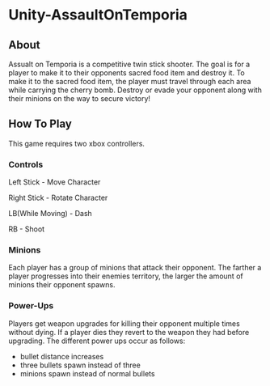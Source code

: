 # Unity-AssaultOnTemporia


## About

Assualt on Temporia is a competitive twin stick shooter. The goal is for a player to make it to their opponents sacred food item and destroy it. To make it to the sacred food item, the player must travel through each area while carrying the cherry bomb. Destroy or evade your opponent along with their minions on the way to secure victory! 



## How To Play

This game requires two xbox controllers.

### Controls
Left Stick - Move Character

Right Stick - Rotate Character

LB(While Moving) - Dash

RB - Shoot
 ### Minions

Each player has a group of minions that attack their opponent. The farther a player progresses into their enemies territory, the larger the amount of minions their opponent spawns.

### Power-Ups
Players get weapon upgrades for killing their opponent multiple times without dying. If a player dies they revert to the weapon they had before upgrading. The different power ups occur as follows:

- bullet distance increases
- three bullets spawn instead of three
- minions spawn instead of normal bullets
